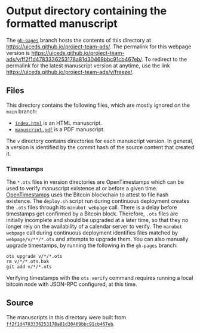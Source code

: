 # Output directory containing the formatted manuscript

The [`gh-pages`](https://github.com/uiceds/project-team-ads/tree/gh-pages) branch hosts the contents of this directory at <https://uiceds.github.io/project-team-ads/>.
The permalink for this webpage version is <https://uiceds.github.io/project-team-ads/v/ff2f1d4783336253178a81d30469bbc91cb467eb/>.
To redirect to the permalink for the latest manuscript version at anytime, use the link <https://uiceds.github.io/project-team-ads/v/freeze/>.

## Files

This directory contains the following files, which are mostly ignored on the `main` branch:

+ [`index.html`](index.html) is an HTML manuscript.
+ [`manuscript.pdf`](manuscript.pdf) is a PDF manuscript.

The `v` directory contains directories for each manuscript version.
In general, a version is identified by the commit hash of the source content that created it.

### Timestamps

The `*.ots` files in version directories are OpenTimestamps which can be used to verify manuscript existence at or before a given time.
[OpenTimestamps](https://opentimestamps.org/) uses the Bitcoin blockchain to attest to file hash existence.
The `deploy.sh` script run during continuous deployment creates the `.ots` files through its `manubot webpage` call.
There is a delay before timestamps get confirmed by a Bitcoin block.
Therefore, `.ots` files are initially incomplete and should be upgraded at a later time, so that they no longer rely on the availability of a calendar server to verify.
The `manubot webpage` call during continuous deployment identifies files matched by `webpage/v/**/*.ots` and attempts to upgrade them.
You can also manually upgrade timestamps, by running the following in the `gh-pages` branch:

```shell
ots upgrade v/*/*.ots
rm v/*/*.ots.bak
git add v/*/*.ots
```

Verifying timestamps with the `ots verify` command requires running a local bitcoin node with JSON-RPC configured, at this time.

## Source

The manuscripts in this directory were built from
[`ff2f1d4783336253178a81d30469bbc91cb467eb`](https://github.com/uiceds/project-team-ads/commit/ff2f1d4783336253178a81d30469bbc91cb467eb).
